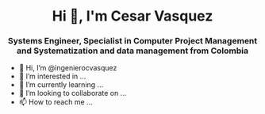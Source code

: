 <h1 align="center">Hi 👋, I'm Cesar Vasquez</h1>
<h3 align="center">Systems Engineer, Specialist in Computer Project Management and Systematization and data management from Colombia</h3>

- 👋 Hi, I’m @ingenierocvasquez
- 👀 I’m interested in ...
- 🌱 I’m currently learning ...
- 💞️ I’m looking to collaborate on ...
- 📫 How to reach me ...

<!---
ingenierocvasquez/ingenierocvasquez is a ✨ special ✨ repository because its `README.md` (this file) appears on your GitHub profile.
You can click the Preview link to take a look at your changes.
--->
